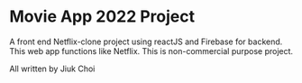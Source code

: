 # Movie App 2022 Project

A front end Netflix-clone project using reactJS and Firebase for backend. This web app functions like Netflix.
This is non-commercial purpose project.

All written by Jiuk Choi
